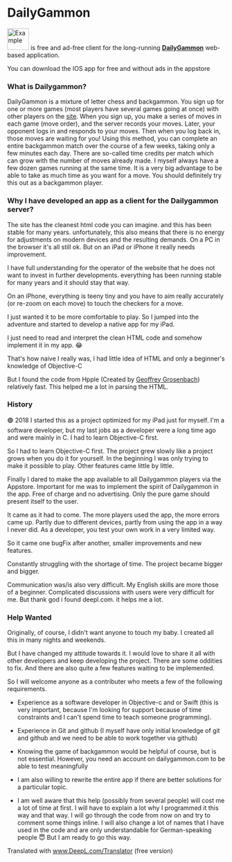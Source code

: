 
# DailyGammon

<img src="https://hape42.de/hape42/Bilder/Apps/DailyGammon/AppIcon.png" alt="Example" width="50" height="50"> is free and ad-free client for the long-running [**DailyGammon**](http://dailygammon.com/help/#DG)  web-based application. 

You can download the IOS app for free and without ads in the appstore
      <a href="https://apps.apple.com/us/app/dailygammon/id1449956942?l=de&ls=1">
        <img class="AppleDownload" src="https://hape42.de/hape42/Bilder/Download.svg" alt="">
      </a>

### What is Dailygammon?

DailyGammon is a mixture of letter chess and backgammon. You sign up for one or more games (most players have several games going at once) with other players on the [site](http://dailygammon.com/). When you sign up, you make a series of moves in each game (move order), and the server records your moves. Later, your opponent logs in and responds to your moves. Then when you log back in, those moves are waiting for you! Using this method, you can complete an entire backgammon match over the course of a few weeks, taking only a few minutes each day. There are so-called time credits per match which can grow with the number of moves already made. I myself always have a few dozen games running at the same time. It is a very big advantage to be able to take as much time as you want for a move. You should definitely try this out as a backgammon player. 



### Why I have developed an app as a client for the Dailygammon server?
The site has the cleanest html code you can imagine. and this has been stable for many years. unfortunately, this also means that there is no energy for adjustments on modern devices and the resulting demands. On a PC in the browser it's all still ok. But on an iPad or iPhone it really needs improvement. 

I have full understanding for the operator of the website that he does not want to invest in further developments. everything has been running stable for many years and it should stay that way.

On an iPhone, everything is teeny tiny and you have to aim really accurately (or re-zoom on each move) to touch the checkers for a move.

I just wanted it to be more comfortable to play. So I jumped into the adventure and started to develop a native app for my iPad.

I just need to read and interpret the clean HTML code and somehow implement it in my app. 😂

That's how naive I really was, I had little idea of HTML and only a beginner's knowledge of Objective-C

But I found the code from Hpple (Created by [Geoffrey Grosenbach](http://topfunky.com)) relatively fast. This helped me a lot in parsing the HTML.


 ### History  
🟢 2018 I started this as a project optimized for my iPad just for myself. I'm a software developer, but my last jobs as a developer were a long time ago and were mainly in C. I had to learn Objective-C first.
 
So I had to learn Objective-C first. The project grew slowly like a project grows when you do it for yourself. In the beginning I was only trying to make it possible to play. Other features came little by little. 

Finally I dared to make the app available to all Dailygammon players via the Appstore. Important for me was to implement the spirit of Dailygammon in the app. Free of charge and no advertising. Only the pure game should present itself to the user.
 
It came as it had to come. The more players used the app, the more errors came up. Partly due to different devices, partly from using the app in a way I never did. As a developer, you test your own work in a very limited way.

So it came one bugFix after another, smaller improvements and new features.

Constantly struggling with the shortage of time. The project became bigger and bigger.

Communication was/is also very difficult. My English skills are more those of a beginner. Complicated discussions with users were very difficult for me. But thank god i found deepl.com. it helps me a lot.


### Help Wanted

Originally, of course, I didn't want anyone to touch my baby. I created all this in many nights and weekends.

But I have changed my attitude towards it. I would love to share it all with other developers and keep developing the project. There are some oddities to fix. And there are also quite a few features waiting to be implemented.

So I will welcome anyone as a contributer who meets a few of the following requirements.

* Experience as a software developer in Objective-c and or Swift (this is very important, because I'm looking for support because of time constraints and I can't spend time to teach someone programming).
* Experience in Git and github (I myself have only initial knowledge of git and github and we need to be able to work together via github)
* Knowing the game of backgammon would be helpful of course, but is not essential. However, you need an account on dailygammon.com to be able to test meaningfully
* I am also willing to rewrite the entire app if there are better solutions for a particular topic.

* I am well aware that this help (possibly from several people) will cost me a lot of time at first. I will have to explain a lot why I programmed it this way and that way. I will go through the code from now on and try to comment some things inline. I will also change a lot of names that I have used in the code and are only understandable for German-speaking people 😇 But I am ready to go this way.

Translated with www.DeepL.com/Translator (free version)
